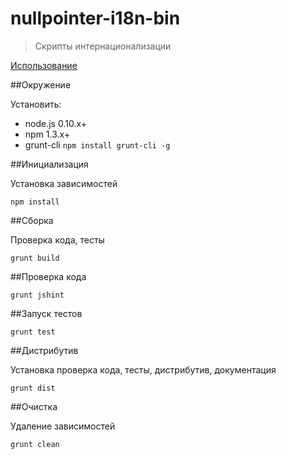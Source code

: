 # nullpointer-i18n-bin

> Скрипты интернационализации

[Использование](https://github.com/newpointer/i18n-bin/blob/master/src/build.md)

##Окружение

Установить:

* node.js 0.10.x+
* npm 1.3.x+
* grunt-cli `npm install grunt-cli -g`

##Инициализация

Установка зависимостей

    npm install


##Сборка

Проверка кода, тесты

    grunt build


##Проверка кода

    grunt jshint


##Запуск тестов

    grunt test


##Дистрибутив

Установка проверка кода, тесты, дистрибутив, документация

    grunt dist


##Очистка

Удаление зависимостей

    grunt clean
